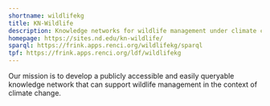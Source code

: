 ```yaml
---
shortname: wildlifekg
title: KN-Wildlife
description: Knowledge networks for wildlife management under climate change
homepage: https://sites.nd.edu/kn-wildlife/
sparql: https://frink.apps.renci.org/wildlifekg/sparql
tpf: https://frink.apps.renci.org/ldf/wildlifekg
---
```


Our mission is to develop a publicly accessible and easily queryable knowledge network that can support wildlife management in the context of climate change.
